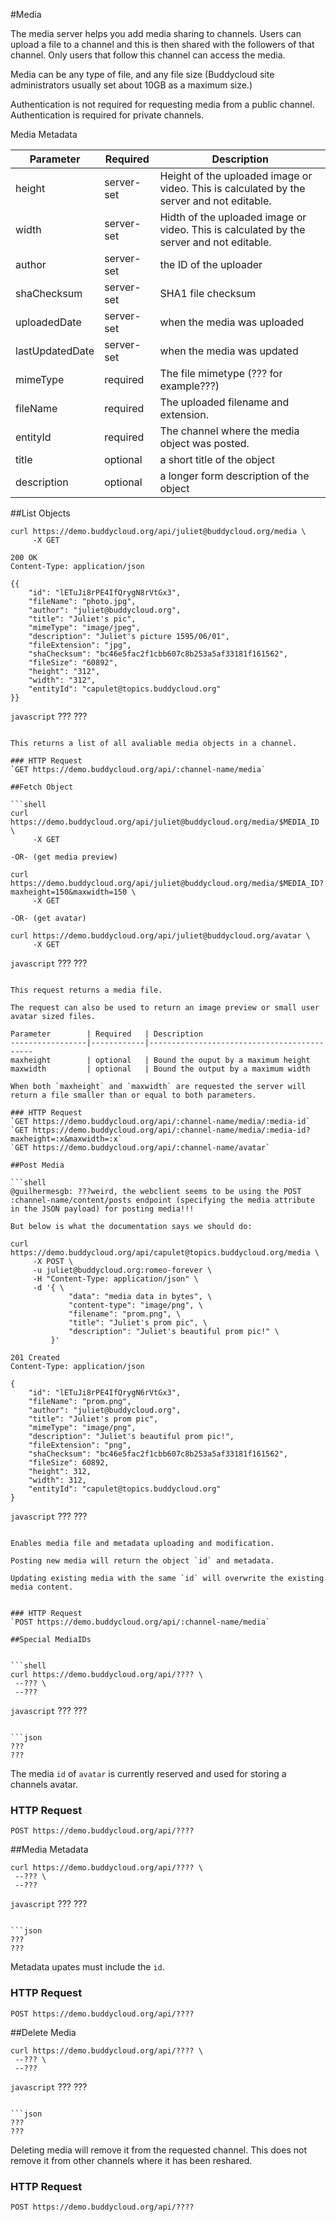 #Media

The media server helps you add media sharing to channels. Users can upload a file to a channel and this is then shared with the followers of that channel. Only users that follow this channel can access the media. 

Media can be any type of file, and any file size (Buddycloud site administrators usually set about 10GB as a maximum size.)

<aside class="notice">Authentication is not required for requesting media from a public channel. Authentication is required for private channels.</aside>

Media Metadata

Parameter        | Required   | Description
-----------------|------------|--------------------------------------------
height           | server-set | Height of the uploaded image or video. This is calculated by the server and not editable.
width            | server-set | Hidth of the uploaded image or video. This is calculated by the server and not editable.
author           | server-set | the ID of the uploader
shaChecksum      | server-set | SHA1 file checksum
uploadedDate     | server-set | when the media was uploaded
lastUpdatedDate  | server-set | when the media was updated
mimeType         | required   | The file mimetype (??? for example???)
fileName         | required   | The uploaded filename and extension.
entityId         | required   | The channel where the media object was posted.
title            | optional   | a short title of the object
description      | optional   | a longer form description of the object

##List Objects

```shell
curl https://demo.buddycloud.org/api/juliet@buddycloud.org/media \
     -X GET
```
```shell
200 OK
Content-Type: application/json

{{
    "id": "lETuJi8rPE4IfQrygN8rVtGx3",
    "fileName": "photo.jpg",
    "author": "juliet@buddycloud.org",
    "title": "Juliet's pic",
    "mimeType": "image/jpeg",
    "description": "Juliet's picture 1595/06/01",
    "fileExtension": "jpg",
    "shaChecksum": "bc46e5fac2f1cbb607c8b253a5af33181f161562",
    "fileSize": "60892",
    "height": "312",
    "width": "312",
    "entityId": "capulet@topics.buddycloud.org"
}}
```

```javascript```
???
???
```

This returns a list of all avaliable media objects in a channel.

### HTTP Request
`GET https://demo.buddycloud.org/api/:channel-name/media`

##Fetch Object

```shell
curl https://demo.buddycloud.org/api/juliet@buddycloud.org/media/$MEDIA_ID \
     -X GET

-OR- (get media preview)

curl https://demo.buddycloud.org/api/juliet@buddycloud.org/media/$MEDIA_ID?maxheight=150&maxwidth=150 \
     -X GET

-OR- (get avatar)

curl https://demo.buddycloud.org/api/juliet@buddycloud.org/avatar \
     -X GET
```

```javascript```
???
???
```

This request returns a media file.

The request can also be used to return an image preview or small user avatar sized files.

Parameter        | Required   | Description
-----------------|------------|--------------------------------------------
maxheight        | optional   | Bound the ouput by a maximum height
maxwidth         | optional   | Bound the output by a maximum width

When both `maxheight` and `maxwidth` are requested the server will return a file smaller than or equal to both parameters.

### HTTP Request
`GET https://demo.buddycloud.org/api/:channel-name/media/:media-id`
`GET https://demo.buddycloud.org/api/:channel-name/media/:media-id?maxheight=:x&maxwidth=:x`
`GET https://demo.buddycloud.org/api/:channel-name/avatar`

##Post Media

```shell
@guilhermesgb: ???weird, the webclient seems to be using the POST :channel-name/content/posts endpoint (specifying the media attribute in the JSON payload) for posting media!!!

But below is what the documentation says we should do:

curl https://demo.buddycloud.org/api/capulet@topics.buddycloud.org/media \
     -X POST \
     -u juliet@buddycloud.org:romeo-forever \
     -H "Content-Type: application/json" \
     -d '{ \
             "data": "media data in bytes", \
             "content-type": "image/png", \
             "filename": "prom.png", \
             "title": "Juliet's prom pic", \
             "description": "Juliet's beautiful prom pic!" \
         }'
```

```shell
201 Created
Content-Type: application/json

{
    "id": "lETuJi8rPE4IfQrygN6rVtGx3",
    "fileName": "prom.png",
    "author": "juliet@buddycloud.org",
    "title": "Juliet's prom pic",
    "mimeType": "image/png",
    "description": "Juliet's beautiful prom pic!",
    "fileExtension": "png",
    "shaChecksum": "bc46e5fac2f1cbb607c8b253a5af33181f161562",
    "fileSize": 60892,
    "height": 312,
    "width": 312,
    "entityId": "capulet@topics.buddycloud.org"
}
```

```javascript```
???
???
```

Enables media file and metadata uploading and modification. 

Posting new media will return the object `id` and metadata.

Updating existing media with the same `id` will overwrite the existing media content.


### HTTP Request
`POST https://demo.buddycloud.org/api/:channel-name/media`

##Special MediaIDs
 
 
```shell
curl https://demo.buddycloud.org/api/???? \
 --??? \
 --???
```

```javascript```
???
???
```

```json
???
???
```

The media `id` of `avatar` is currently reserved and used for storing a channels avatar.

### HTTP Request
`POST https://demo.buddycloud.org/api/????`

##Media Metadata

```shell
curl https://demo.buddycloud.org/api/???? \
 --??? \
 --???
```

```javascript```
???
???
```

```json
???
???
```

Metadata upates must include the `id`. 

### HTTP Request
`POST https://demo.buddycloud.org/api/????`

##Delete Media
```shell
curl https://demo.buddycloud.org/api/???? \
 --??? \
 --???
```

```javascript```
???
???
```

```json
???
???
```

Deleting media will remove it from the requested channel. This does not remove it from other channels where it has been reshared.

### HTTP Request
`POST https://demo.buddycloud.org/api/????`
